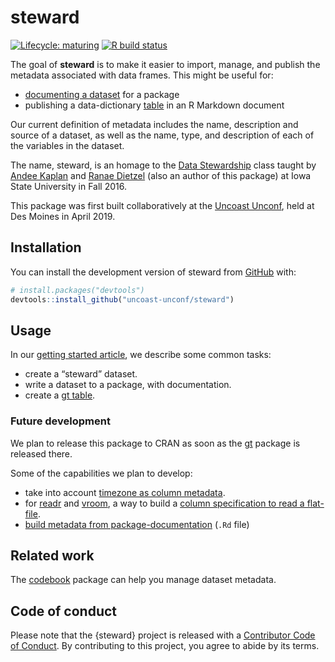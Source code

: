 
<!-- README.md is generated from README.Rmd. Please edit that file -->

# steward

<!-- badges: start -->

[![Lifecycle:
maturing](https://img.shields.io/badge/lifecycle-maturing-blue.svg)](https://www.tidyverse.org/lifecycle/#maturing)
[![R build
status](https://github.com/uncoast-unconf/steward/workflows/R-CMD-check/badge.svg)](https://github.com/uncoast-unconf/steward)
<!-- badges: end -->

The goal of **steward** is to make it easier to import, manage, and
publish the metadata associated with data frames. This might be useful
for:

  - [documenting a
    dataset](https://r-pkgs.org/data.html#documenting-data) for a
    package
  - publishing a data-dictionary [table](https://gt.rstudio.com) in an R
    Markdown document

Our current definition of metadata includes the name, description and
source of a dataset, as well as the name, type, and description of each
of the variables in the dataset.

The name, steward, is an homage to the [Data
Stewardship](http://agron590-isu.github.io/) class taught by [Andee
Kaplan](https://github.com/andeek) and [Ranae
Dietzel](https://github.com/ranae) (also an author of this package) at
Iowa State University in Fall 2016.

This package was first built collaboratively at the [Uncoast
Unconf](https://uuconf.rbind.io), held at Des Moines in April 2019.

## Installation

You can install the development version of steward from
[GitHub](https://github.com/uncoast-unconf/steward) with:

``` r
# install.packages("devtools")
devtools::install_github("uncoast-unconf/steward")
```

## Usage

In our [getting started
article](https://uncoast-unconf.github.io/steward/articles/steward.html),
we describe some common tasks:

  - create a “steward” dataset.
  - write a dataset to a package, with documentation.
  - create a [gt table](https://gt.rstudio.com).

### Future development

We plan to release this package to CRAN as soon as the
[gt](https://gt.rstudio.com) package is released there.

Some of the capabilities we plan to develop:

  - take into account [timezone as column
    metadata](https://github.com/uncoast-unconf/steward/issues/39).
  - for [readr](https://readr.tidyverse.org) and
    [vroom](https://vroom.r-lib.org), a way to build a [column
    specification to read a
    flat-file](https://github.com/uncoast-unconf/steward/issues/99).
  - [build metadata from
    package-documentation](https://github.com/uncoast-unconf/steward/issues/43)
    (`.Rd` file)

## Related work

The [codebook](https://rubenarslan.github.io/codebook) package can help
you manage dataset metadata.

## Code of conduct

Please note that the {steward} project is released with a [Contributor
Code of Conduct](CODE_OF_CONDUCT.md). By contributing to this project,
you agree to abide by its terms.
